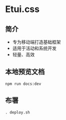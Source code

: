 
# Etui.css
## 简介

-   专为移动端打造基础框架
-   适用于活动和系统开发
-   轻量、高效


## 本地预览文档

    npm run docs:dev


## 布署

    . deploy.sh